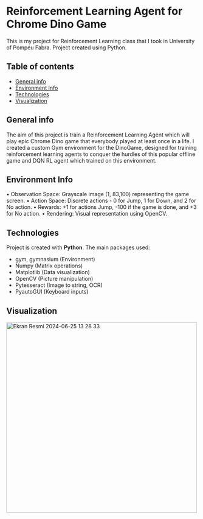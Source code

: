 # Reinforcement Learning Agent for Chrome Dino Game
This is my project for Reinforcement Learning class that I took in University of Pompeu Fabra. Project created using Python.

## Table of contents
* [General info](#general-info)
* [Environment Info](#environment-info)
* [Technologies](#technologies)
* [Visualization](#visualization)

## General info
The aim of this project is train a Reinforcement Learning Agent which will play epic Chrome Dino game that everybody played at least once in a life. I created a custom Gym environment for the DinoGame, designed for training reinforcement learning agents to conquer the hurdles of this popular offline game and DQN RL agent which trained on this environment.

## Environment Info
• Observation Space: Grayscale image (1, 83,100) representing the game screen.
• Action Space: Discrete actions - 0 for Jump, 1 for Down, and 2 for No action.
• Rewards: +1 for actions Jump, -100 if the game is done, and +3 for No action.
• Rendering: Visual representation using OpenCV.

## Technologies
Project is created with **Python**. The main packages used:

* gym, gymnasium (Environment)
* Numpy (Matrix operations)
* Matplotlib (Data visualization)
* OpenCV (Picture manipulation)
* Pytesseract (Image to string, OCR)
* PyautoGUI (Keyboard inputs)

## Visualization
<img width="501" alt="Ekran Resmi 2024-06-25 13 28 33" src="https://github.com/ahbis99/RL_Agent_for_Chrome_Dino_Game/assets/76615322/0e0f8493-463e-4a97-9d38-2f351cbba94a">
